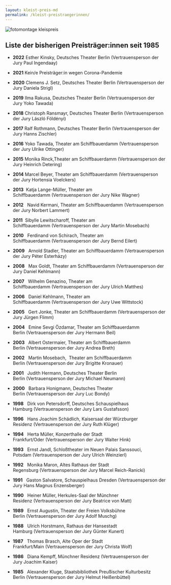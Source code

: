 ```yaml
---
layout: kleist-preis-md
permalink: /kleist-preistraegerinnen/
---
```

<img src="/static/img/kleist-preis/kleistpreisaufmacher-neu.jpg" alt="fotomontage kleispreis">

## Liste der bisherigen Preisträger:innen seit 1985

- **2022** Esther Kinsky, Deutsches Theater Berlin (Vertrauensperson der Jury Paul Ingendaay)

- **2021** Kein/e Preisträger:in wegen Corona-Pandemie

- **2020** Clemens J. Setz, Deutsches Theater Berlin (Vertrauensperson der Jury Daniela Strigl)

- **2019** Ilma Rakusa, Deutsches Theater Berlin (Vertrauensperson der Jury Yoko Tawada)

- **2018** Christoph Ransmayr, Deutsches Theater Berlin (Vertrauensperson der Jury László Földényi)

- **2017** Ralf Rothmann, Deutsches Theater Berlin (Vertrauensperson der Jury Hanns Zischler)

- **2016** Yoko Tawada, Theater am Schiffbauerdamm (Vertrauensperson der Jury Ulrike Ottinger)

- **2015** Monika Rinck,Theater am Schiffbauerdamm (Vertrauensperson der Jury Heinrich Detering)

- **2014** Marcel Beyer, Theater am Schiffbauerdamm (Vertrauensperson der Jury Hortensia Voelckers)

- **2013**  Katja Lange-Müller, Theater am Schiffbauerdamm (Vertrauensperson der Jury Nike Wagner)

- **2012**   Navid Kermani, Theater am Schiffbauerdamm (Vertrauensperson der Jury Norbert Lammert)

- **2011**  Sibylle Lewitscharoff, Theater am Schiffbauerdamm (Vertrauensperson der Jury Martin Mosebach)

- **2010**   Ferdinand von Schirach, Theater am Schiffbauerdamm (Vertrauensperson der Jury Bernd Eilert)

- **2009**   Arnold Stadler, Theater am Schiffbauerdamm (Vertrauensperson der Jury Péter Esterházy)

- **2008**   Max Goldt, Theater am Schiffbauerdamm (Vertrauensperson der Jury Daniel Kehlmann)

- **2007**   Wilhelm Genazino, Theater am Schiffbauerdamm (Vertrauensperson der Jury Ulrich Matthes)

- **2006**   Daniel Kehlmann, Theater am Schiffbauerdamm (Vertrauensperson der Jury Uwe Wittstock)

- **2005**   Gert Jonke, Theater am Schiffbauerdamm (Vertrauensperson der Jury Jürgen Flimm)

- **2004**   Emine Sevgi Özdamar, Theater am Schiffbauerdamm Berlin (Vertrauensperson der Jury Hermann Beil)

- **2003**   Albert Ostermaier, Theater am Schiffbauerdamm Berlin (Vertrauensperson der Jury Andrea Breth)

- **2002**   Martin Mosebach,  Theater am Schiffbauerdamm Berlin (Vertrauensperson der Jury Brigitte Kronauer)

- **2001**   Judith Hermann, Deutsches Theater Berlin Berlin (Vertrauensperson der Jury Michael Neumann)

- **2000**   Barbara Honigmann, Deutsches Theater Berlin (Vertrauensperson der Jury Luc Bondy)

- **1998**   Dirk von Petersdorff, Deutsches Schauspielhaus Hamburg (Vertrauensperson der Jury Lars Gustafsson)

- **1996**   Hans Joachim Schädlich, Kaisersaal der Würzburger Residenz (Vertrauensperson der Jury Ruth Klüger)

- **1994**   Herta Müller, Konzerthalle der Stadt Frankfurt/Oder (Vertrauensperson der Jury Walter Hink)

- **1993**   Ernst Jandl, Schloßtheater im Neuen Palais Sanssouci, Potsdam (Vertrauensperson der Jury Ulrich Weinzierl)

- **1992**   Monika Maron, Altes Rathaus der Stadt Regensburg (Vertrauensperson der Jury Marcel Reich-Ranicki)

- **1991**   Gaston Salvatore, Schauspielhaus Dresden (Vertrauensperson der Jury Hans Magnus Enzensberger)

- **1990**   Heiner Müller, Herkules-Saal der Münchner Residenz (Vertrauensperson der Jury Beatrice von Matt)

- **1989**   Ernst Augustin, Theater der Freien Volksbühne Berlin (Vertrauensperson der Jury Adolf Muschg)

- **1988**   Ulrich Horstmann, Rathaus der Hansestadt Hamburg (Vertrauensperson der Jury Günter Kunert)

- **1987**   Thomas Brasch, Alte Oper der Stadt Frankfurt/Main (Vertrauensperson der Jury Christa Wolf)

- **1986**   Diana Kempff, Münchner Residenz (Vertrauensperson der Jury Joachim Kaiser)

- **1985**   Alexander Kluge, Staatsbibliothek Preußischer Kulturbesitz Berlin (Vertrauensperson der Jury Helmut Heißenbüttel)